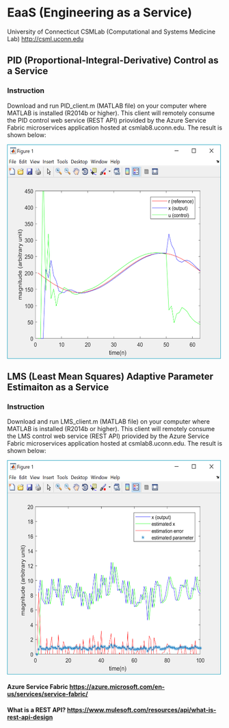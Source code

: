 # EaaS (Engineering as a Service)
University of Connecticut CSMLab (Computational and Systems Medicine Lab) http://csml.uconn.edu
## PID (Proportional-Integral-Derivative) Control as a Service
### Instruction
Download and run PID_client.m (MATLAB file) on your computer where MATLAB is installed (R2014b or higher). This client will remotely consume the PID control web service (REST API) priovided by the Azure Service Fabric microservices application hosted at csmlab8.uconn.edu. The result is shown below:

<img align="center" width="500" height="500" src="screenshots/pid_client.png">

## LMS (Least Mean Squares) Adaptive Parameter Estimaiton as a Service
### Instruction
Download and run LMS_client.m (MATLAB file) on your computer where MATLAB is installed (R2014b or higher). This client will remotely consume the LMS control web service (REST API) priovided by the Azure Service Fabric microservices application hosted at csmlab8.uconn.edu. The result is shown below:

<img align="center" width="500" height="500" src="screenshots/lms_client.png">

#### Azure Service Fabric https://azure.microsoft.com/en-us/services/service-fabric/

#### What is a REST API? https://www.mulesoft.com/resources/api/what-is-rest-api-design

